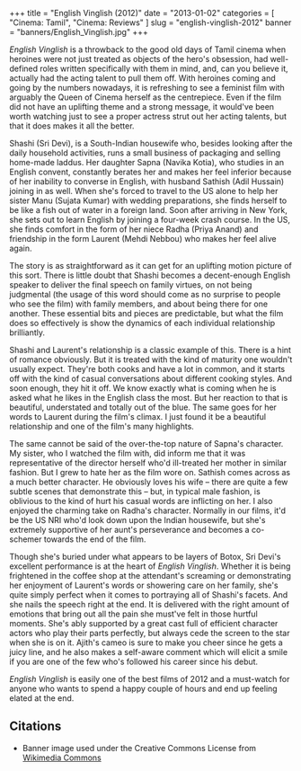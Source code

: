 +++
title = "English Vinglish (2012)"
date = "2013-01-02"
categories = [
  "Cinema: Tamil",
  "Cinema: Reviews"
]
slug = "english-vinglish-2012"
banner = "banners/English_Vinglish.jpg"
+++

_English Vinglish_ is a throwback to the good old days of Tamil cinema when heroines were not just treated as objects of the hero's obsession, had well-defined roles written specifically with them in mind, and, can you believe it, actually had the acting talent to pull them off. With heroines coming and going by the numbers nowadays, it is refreshing to see a feminist film with arguably the Queen of Cinema herself as the centrepiece. Even if the film did not have an uplifting theme and a strong message, it would've been worth watching just to see a proper actress strut out her acting talents, but that it does makes it all the better.

Shashi (Sri Devi), is a South-Indian housewife who, besides looking after the daily household activities, runs a small business of packaging and selling home-made laddus. Her daughter Sapna (Navika Kotia), who studies in an English convent, constantly berates her and makes her feel inferior because of her inability to converse in English, with husband Sathish (Adil Hussain) joining in as well. When she's forced to travel to the US alone to help her sister Manu (Sujata Kumar) with wedding preparations, she finds herself to be like a fish out of water in a foreign land. Soon after arriving in New York, she sets out to learn English by joining a four-week crash course. In the US, she finds comfort in the form of her niece Radha (Priya Anand) and friendship in the form Laurent (Mehdi Nebbou) who makes her feel alive again.

The story is as straightforward as it can get for an uplifting motion picture of this sort. There is little doubt that Shashi becomes a decent-enough English speaker to deliver the final speech on family virtues, on not being judgmental (the usage of this word should come as no surprise to people who see the film) with family members, and about being there for one another. These essential bits and pieces are predictable, but what the film does so effectively is show the dynamics of each individual relationship brilliantly.

Shashi and Laurent's relationship is a classic example of this. There is a hint of romance obviously. But it is treated with the kind of maturity one wouldn't usually expect. They're both cooks and have a lot in common, and it starts off with the kind of casual conversations about different cooking styles. And soon enough, they hit it off. We know exactly what is coming when he is asked what he likes in the English class the most. But her reaction to that is beautiful, understated and totally out of the blue. The same goes for her words to Laurent during the film's climax. I just found it be a beautiful relationship and one of the film's many highlights.

The same cannot be said of the over-the-top nature of Sapna's character. My sister, who I watched the film with, did inform me that it was representative of the director herself who'd ill-treated her mother in similar fashion. But I grew to hate her as the film wore on. Sathish comes across as a much better character. He obviously loves his wife – there are quite a few subtle scenes that demonstrate this – but, in typical male fashion, is oblivious to the kind of hurt his casual words are inflicting on her. I also enjoyed the charming take on Radha's character. Normally in our films, it'd be the US NRI who'd look down upon the Indian housewife, but she's extremely supportive of her aunt's perseverance and becomes a co-schemer towards the end of the film.

Though she's buried under what appears to be layers of Botox, Sri Devi's excellent performance is at the heart of _English Vinglish_. Whether it is being frightened in the coffee shop at the attendant's screaming or demonstrating her enjoyment of Laurent's words or showering care on her family, she's quite simply perfect when it comes to portraying all of Shashi's facets. And she nails the speech right at the end. It is delivered with the right amount of emotions that bring out all the pain she must've felt in those hurtful moments. She's ably supported by a great cast full of efficient character actors who play their parts perfectly, but always cede the screen to the star when she is on it. Ajith's cameo is sure to make you cheer since he gets a juicy line, and he also makes a self-aware comment which will elicit a smile if you are one of the few who's followed his career since his debut.

_English Vinglish_ is easily one of the best films of 2012 and a must-watch for anyone who wants to spend a happy couple of hours and end up feeling elated at the end.

Citations
---------
- Banner image used under the Creative Commons License from [Wikimedia Commons](https://upload.wikimedia.org/wikipedia/commons/6/64/English_Vinglish_shooting_03.jpg)
